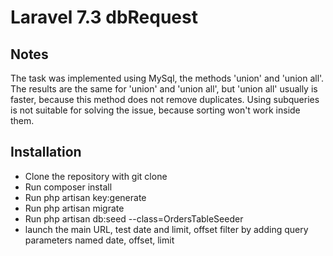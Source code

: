 # Laravel 7.3 dbRequest

## Notes

The task was implemented using MySql, the methods 'union' and 'union all'. 
The results are the same for 'union' and 'union all', but 'union all' usually is faster, because this method does not remove duplicates.
Using subqueries is not suitable for solving the issue, because sorting won't work inside them.

## Installation

* Clone the repository with git clone
* Run composer install
* Run php artisan key:generate
* Run php artisan migrate
* Run php artisan db:seed --class=OrdersTableSeeder
* launch the main URL, test date and limit, offset filter by adding query parameters named date, offset, limit



